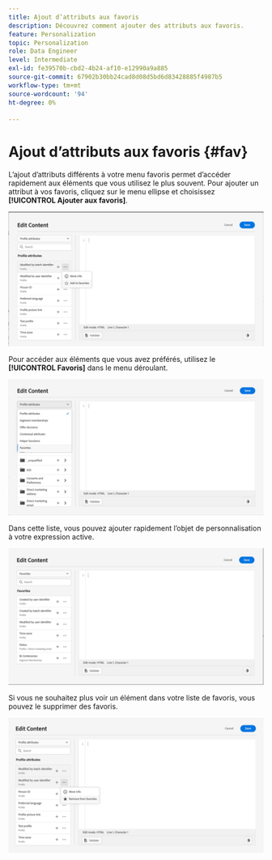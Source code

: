 ```yaml
---
title: Ajout d’attributs aux favoris
description: Découvrez comment ajouter des attributs aux favoris.
feature: Personalization
topic: Personalization
role: Data Engineer
level: Intermediate
exl-id: fe39570b-cbd2-4b24-af10-e12990a9a885
source-git-commit: 67902b30bb24cad8d08d5bd6d83428885f4987b5
workflow-type: tm+mt
source-wordcount: '94'
ht-degree: 0%

---
```


# Ajout d’attributs aux favoris {#fav}

L’ajout d’attributs différents à votre menu favoris permet d’accéder rapidement aux éléments que vous utilisez le plus souvent. Pour ajouter un attribut à vos favoris, cliquez sur le menu ellipse et choisissez **[!UICONTROL Ajouter aux favoris]**.

![](assets/favorite-option.png)

Pour accéder aux éléments que vous avez préférés, utilisez le **[!UICONTROL Favoris]** dans le menu déroulant.

![](assets/favorite-menu.png)

Dans cette liste, vous pouvez ajouter rapidement l’objet de personnalisation à votre expression active.

![](assets/favorite-list.png)

Si vous ne souhaitez plus voir un élément dans votre liste de favoris, vous pouvez le supprimer des favoris.

![](assets/favorite-remove.png)